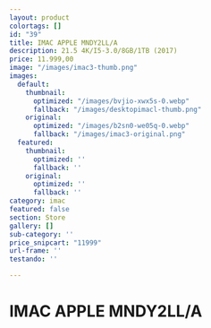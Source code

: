 ```yaml
---
layout: product
colortags: []
id: "39"
title: IMAC APPLE MNDY2LL/A
description: 21.5 4K/I5-3.0/8GB/1TB (2017)
price: 11.999,00
image: "/images/imac3-thumb.png"
images:
  default:
    thumbnail:
      optimized: "/images/bvjio-xwx5s-0.webp"
      fallback: "/images/desktopimacl-thumb.png"
    original:
      optimized: "/images/b2sn0-we05q-0.webp"
      fallback: "/images/imac3-original.png"
  featured:
    thumbnail:
      optimized: ''
      fallback: ''
    original:
      optimized: ''
      fallback: ''
category: imac
featured: false
section: Store
gallery: []
sub-category: ''
price_snipcart: "11999"
url-frame: ''
testando: ''

---
```

# IMAC APPLE MNDY2LL/A